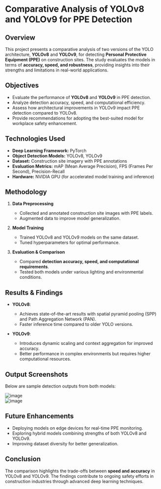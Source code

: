 # Comparative Analysis of YOLOv8 and YOLOv9 for PPE Detection

## Overview
This project presents a comparative analysis of two versions of the YOLO architecture, **YOLOv8** and **YOLOv9**, for detecting **Personal Protective Equipment (PPE)** on construction sites. The study evaluates the models in terms of **accuracy, speed, and robustness**, providing insights into their strengths and limitations in real-world applications.

## Objectives
- Evaluate the performance of **YOLOv8** and **YOLOv9** in PPE detection.
- Analyze detection accuracy, speed, and computational efficiency.
- Assess how architectural improvements in YOLOv9 impact PPE detection compared to YOLOv8.
- Provide recommendations for adopting the best-suited model for workplace safety enhancement.

## Technologies Used
- **Deep Learning Framework:** PyTorch
- **Object Detection Models:** YOLOv8, YOLOv9
- **Dataset:** Construction site imagery with PPE annotations
- **Evaluation Metrics:** mAP (Mean Average Precision), FPS (Frames Per Second), Precision-Recall
- **Hardware:** NVIDIA GPU (for accelerated model training and inference)

## Methodology
1. **Data Preprocessing**
   - Collected and annotated construction site images with PPE labels.
   - Augmented data to improve model generalization.
   
2. **Model Training**
   - Trained YOLOv8 and YOLOv9 models on the same dataset.
   - Tuned hyperparameters for optimal performance.

3. **Evaluation & Comparison**
   - Compared **detection accuracy, speed, and computational requirements**.
   - Tested both models under various lighting and environmental conditions.

## Results & Findings
- **YOLOv8**:
  - Achieves state-of-the-art results with spatial pyramid pooling (SPP) and Path Aggregation Network (PAN).
  - Faster inference time compared to older YOLO versions.
  
- **YOLOv9**:
  - Introduces dynamic scaling and context aggregation for improved accuracy.
  - Better performance in complex environments but requires higher computational resources.
  
## Output Screenshots
Below are sample detection outputs from both models:

![image](https://github.com/user-attachments/assets/6e81104f-1c79-4770-a6d6-124e876b4329)   
![image](https://github.com/user-attachments/assets/cc7b15f2-c1b7-425e-a133-49f6d094c431)

## Future Enhancements
- Deploying models on edge devices for real-time PPE monitoring.
- Exploring hybrid models combining strengths of both YOLOv8 and YOLOv9.
- Improving dataset diversity for better generalization.

## Conclusion
The comparison highlights the trade-offs between **speed and accuracy** in YOLOv8 and YOLOv9. The findings contribute to ongoing safety efforts in construction industries through advanced deep learning techniques.
